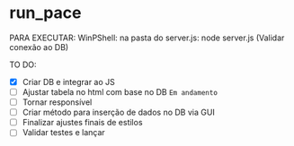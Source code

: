 # run_pace

PARA EXECUTAR:
WinPShell: na pasta do server.js: node server.js (Validar conexão ao DB)

TO DO:
- [X] Criar DB e integrar ao JS 
- [ ] Ajustar tabela no html com base no DB ``Em andamento``
- [ ] Tornar responsível
- [ ] Criar método para inserção de dados no DB via GUI
- [ ] Finalizar ajustes finais de estilos
- [ ] Validar testes e lançar